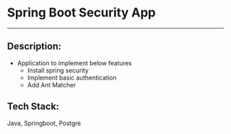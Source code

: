 # Spring Boot Security App

---

## Description: 
- Application to implement below features
  - Install spring security
  - Implement basic authentication
  - Add Ant Matcher


## Tech Stack: 
Java, Springboot, Postgre

